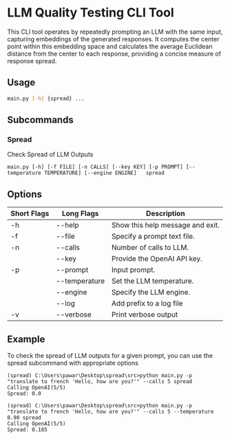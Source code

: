 # LLM Quality Testing CLI Tool
This CLI tool operates by repeatedly prompting an LLM with the same input, capturing embeddings of the generated responses. It computes the center point within this embedding space and calculates the average Euclidean distance from the center to each response, providing a concise measure of response spread.

## Usage
```bash
main.py [-h] {spread} ...
```

## Subcommands
### Spread
Check Spread of LLM Outputs
```
main.py [-h] [-f FILE] [-n CALLS] [--key KEY] [-p PROMPT] [--temperature TEMPERATURE] [--engine ENGINE]   spread 
```
## Options
| Short Flags | Long Flags| Description|
|-|-|-|
| -h  | --help         | Show this help message and exit. |
| -f  | --file         | Specify a prompt text file.      |
| -n  | --calls        | Number of calls to LLM.          |
|     | --key          | Provide the OpenAI API key.      |
| -p  | --prompt       | Input prompt.                    |
|     | --temperature  | Set the LLM temperature.         |
|     | --engine       | Specify the LLM engine.          |
|     | --log          | Add prefix to a log file         |
| -v  | --verbose      | Print verbose output             |

## Example
To check the spread of LLM outputs for a given prompt, you can use the spread subcommand with appropriate options
```
(spread) C:\Users\pawar\Desktop\spread\src>python main.py -p "translate to french 'Hello, how are you?'" --calls 5 spread 
Calling OpenAI(5/5)
Spread: 0.0

(spread) C:\Users\pawar\Desktop\spread\src>python main.py -p "translate to french 'Hello, how are you?'" --calls 5 --temperature 0.90 spread
Calling OpenAI(5/5)
Spread: 0.185
```